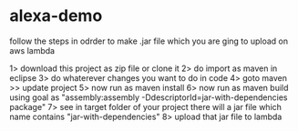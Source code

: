 # alexa-demo

follow the steps in odrder to make .jar file which you are ging to upload on aws lambda

1> download this project as zip file or clone it
2> do import as maven in eclipse
3> do whaterever changes you want to do in code
4> goto maven >> update project
5> now run as maven install
6> now run as maven build using goal as "assembly:assembly -DdescriptorId=jar-with-dependencies package"
7> see in target folder of your project there will a jar file which name contains "jar-with-dependencies"
8> upload that jar file to lambda
